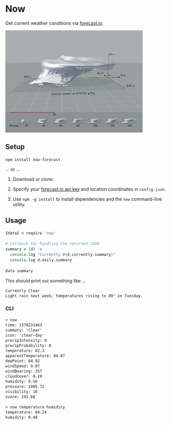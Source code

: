# Now

Get current weather conditions via [forecast.io](http://forecast.io).

![Tufte](cloud.gif)


## Setup

`npm install now-forecast`

... or ...

1.  Download or clone.

2. Specify your [forecast.io api key](https://developer.forecast.io/) and location coordinates in `config.json`.

3. Use `npm -g install` to install dependencies and the `now` command-line utility.


## Usage

```coffeescript
{data} = require 'now'

# callback for handling the returned JSON
summary = (d) ->  
  console.log "Currently #{d.currently.summary}"
  console.log d.daily.summary

data summary
```

This should print out something like ...

    Currently Clear
    Light rain next week; temperatures rising to 89° on Tuesday.


### CLI

    > now 
    time: 1378231463
    summary: 'Clear'
    icon: 'clear-day'
    precipIntensity: 0
    precipProbability: 0
    temperature: 82.3
    apparentTemperature: 84.07
    dewPoint: 64.92
    windSpeed: 9.07
    windBearing: 357
    cloudCover: 0.19
    humidity: 0.56
    pressure: 1005.71
    visibility: 10
    ozone: 291.68

    > now temperature humidity
    temperature: 84.24
    humidity: 0.49
